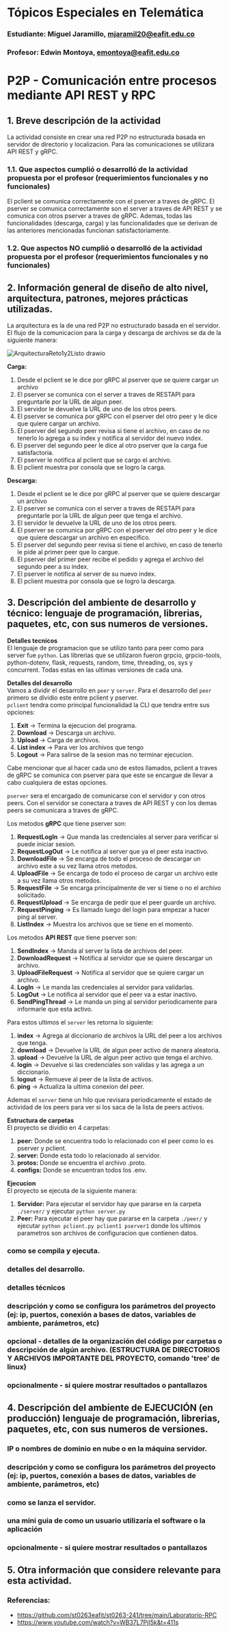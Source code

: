 # Tópicos Especiales en Telemática

### Estudiante: Miguel Jaramillo, mjaramil20@eafit.edu.co

### Profesor: Edwin Montoya, emontoya@eafit.edu.co

# P2P - Comunicación entre procesos mediante API REST y RPC

## 1. Breve descripción de la actividad
La actividad consiste en crear una red P2P no estructurada basada en servidor de directorio y localizacion. Para las comunicaciones se utilizara API REST y gRPC.

### 1.1. Que aspectos cumplió o desarrolló de la actividad propuesta por el profesor (requerimientos funcionales y no funcionales)
El pclient se comunica correctamente con el pserver a traves de gRPC. El pserver se comunica correctamente son el server a traves de API REST y se comunica con otros pserver a traves de gRPC. Ademas, todas las funcionalidades (descarga, carga) y las funcionalidades que se derivan de las anteriores mencionadas funcionan satisfactoriamente.

### 1.2. Que aspectos NO cumplió o desarrolló de la actividad propuesta por el profesor (requerimientos funcionales y no funcionales)

## 2. Información general de diseño de alto nivel, arquitectura, patrones, mejores prácticas utilizadas.

La arquitectura es la de una red P2P no estructurado basada en el servidor. El flujo de la comunicacion para la carga y descarga de archivos se da de la siguiente manera:

![ArquitecturaReto1y2Listo drawio](https://github.com/mstermigol/mjaramil20-st0263/assets/85334763/4a23f1c9-3ae0-4737-9526-a57e866f8ed5)

**Carga:**
1. Desde el pclient se le dice por gRPC al pserver que se quiere cargar un archivo
2. El pserver se comunica con el server a traves de RESTAPI para preguntarle por la URL de algun peer.
3. El servidor le devuelve la URL de uno de los otros peers.
4. El pserver se comunica por gRPC con el pserver del otro peer y le dice que quiere cargar un archivo.
5. El pserver del segundo peer revisa si tiene el archivo, en caso de no tenerlo lo agrega a su index y notifica al servidor del nuevo index.
6. El pserver del segundo peer le dice al otro pserver que la carga fue satisfactoria.
7. El pserver le notifica al pclient que se cargo el archivo.
8. El pclient muestra por consola que se logro la carga.

**Descarga:**
1. Desde el pclient se le dice por gRPC al pserver que se quiere descargar un archivo
2. El pserver se comunica con el server a traves de RESTAPI para preguntarle por la URL de algun peer que tenga el archivo.
3. El servidor le devuelve la URL de uno de los otros peers.
4. El pserver se comunica por gRPC con el pserver del otro peer y le dice que quiere descargar un archivo en especifico.
5. El pserver del segundo peer revisa si tiene el archivo, en caso de tenerlo le pide al primer peer que lo cargue.
6. El pserver del primer peer recibe el pedido y agrega el archivo del segundo peer a su index.
7. El pserver le notifica al server de su nuevo index.
8. El pclient muestra por consola que se logro la descarga.

## 3. Descripción del ambiente de desarrollo y técnico: lenguaje de programación, librerias, paquetes, etc, con sus numeros de versiones.
**Detalles tecnicos** </br>
El lenguaje de programacion que se utilizo tanto para peer como para server fue `python`. Las librerias que se utilizaron fueron grpcio, grpcio-tools, python-dotenv, flask, requests, random, time, threading, os, sys y concurrent. Todas estas en las ultimas versiones de cada una. 

**Detalles del desarrollo** </br>
Vamos a dividir el desarrollo en `peer` y `server`.
Para el desarrollo del `peer` primero se dividio este entre pclient y pserver. </br>
`pclient` tendra como principal funcionalidad la CLI que tendra entre sus opciones:
1. **Exit** -> Termina la ejecucion del programa.
2. **Download** -> Descarga un archivo.
3. **Upload** -> Carga de archivos.
4. **List index** -> Para ver los archivos que tengo
5. **Logout** -> Para salirse de la sesion mas no terminar ejecucion.

Cabe mencionar que al hacer cada uno de estos llamados, pclient a traves de gRPC se comunica con pserver para que este se encargue de llevar a cabo cualquiera de estas opciones.

`pserver` sera el encargado de comunicarse con el servidor y con otros peers. Con el servidor se conectara a traves de API REST y con los demas peers se comunicara a traves de gRPC. 

Los metodos **gRPC** que tiene pserver son:
1. **RequestLogIn** -> Que manda las credenciales al server para verificar si puede iniciar sesion.
2. **RequestLogOut** -> Le notifica al server que ya el peer esta inactivo.
3. **DownloadFile** -> Se encarga de todo el proceso de descargar un archivo este a su vez llama otros metodos.
4. **UploadFile** -> Se encarga de todo el proceso de cargar un archivo este a su vez llama otros metodos.
5. **RequestFile** -> Se encarga principalmente de ver si tiene o no el archivo solicitado.
6. **RequestUpload** -> Se encarga de pedir que el peer guarde un archivo.
7. **RequestPinging** -> Es llamado luego del login para empezar a hacer ping al server.
8. **ListIndex** -> Muestra los archivos que se tiene en el momento.

Los metodos **API REST** que tiene pserver son:
1. **SendIndex** -> Manda al server la lista de archivos del peer.
2. **DownloadRequest** -> Notifica al servidor que se quiere descargar un archivo.
3. **UploadFileRequest** -> Notifica al servidor que se quiere cargar un archivo.
4. **LogIn** -> Le manda las credenciales al servidor para validarlas.
5. **LogOut** -> Le notifica al servidor que el peer va a estar inactivo.
6. **SendPingThread** -> Le manda un ping al servidor periodicamente para informarle que esta activo.

Para estos ultimos el `server` les retorna lo siguiente:
1. **index** -> Agrega al diccionario de archivos la URL del peer a los archivos que tenga.
2. **download** -> Devuelve la URL de algun peer activo de manera aleatoria.
3. **upload** -> Devuelve la URL de algun peer activo que tenga el archivo.
4. **login** -> Devuelve si las credenciales son validas y las agrega a un diccionario.
5. **logout** -> Remueve al peer de la lista de activos.
6. **ping** -> Actualiza la ultima conexion del peer.

Ademas el `server` tiene un hilo que revisara periodicamente el estado de actividad de los peers para ver si los saca de la lista de peers activos.
   
**Estructura de carpetas** </br>
El proyecto se dividio en 4 carpetas:
1. **peer:** Donde se encuentra todo lo relacionado con el peer como lo es pserver y pclient.
2. **server:** Donde esta todo lo relacionado al servidor.
3. **protos:** Donde se encuentra el archivo .proto.
4. **configs:** Donde se encuentran todos los .env.

**Ejecucion** </br>
El proyecto se ejecuta de la siguiente manera:
1. **Servidor:** Para ejecutar el servidor hay que pararse en la carpeta `./server/` y ejecutar `python server.py`
2. **Peer:** Para ejecutar el peer hay que pararse en la carpeta `./peer/` y ejecutar `python pclient.py pclient1 pserver1` donde los ultimos parametros son archivos de configuracion que contienen datos. 



### como se compila y ejecuta.
### detalles del desarrollo.
### detalles técnicos
### descripción y como se configura los parámetros del proyecto (ej: ip, puertos, conexión a bases de datos, variables de ambiente, parámetros, etc)
### opcional - detalles de la organización del código por carpetas o descripción de algún archivo. (ESTRUCTURA DE DIRECTORIOS Y ARCHIVOS IMPORTANTE DEL PROYECTO, comando 'tree' de linux)
 
### opcionalmente - si quiere mostrar resultados o pantallazos 

## 4. Descripción del ambiente de EJECUCIÓN (en producción) lenguaje de programación, librerias, paquetes, etc, con sus numeros de versiones.

### IP o nombres de dominio en nube o en la máquina servidor.

### descripción y como se configura los parámetros del proyecto (ej: ip, puertos, conexión a bases de datos, variables de ambiente, parámetros, etc)

### como se lanza el servidor.

### una mini guia de como un usuario utilizaría el software o la aplicación

### opcionalmente - si quiere mostrar resultados o pantallazos 

## 5. Otra información que considere relevante para esta actividad.

### Referencias:
- https://github.com/st0263eafit/st0263-241/tree/main/Laboratorio-RPC
- https://www.youtube.com/watch?v=WB37L7PjI5k&t=411s
